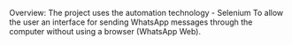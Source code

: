 Overview:
The project uses the automation technology - Selenium
To allow the user an interface for sending WhatsApp messages through the computer without using a browser (WhatsApp Web).
